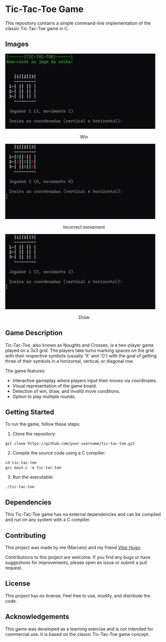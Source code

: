 # Tic-Tac-Toe Game

This repository contains a simple command-line implementation of the classic Tic-Tac-Toe game in C.

## Images

![Win](/img/game-win.gif "Win")
 <p align="center"> Win </p>

![Incorrect movement](/img/game-incorrect-movement.gif "Incorrect movement")
 <p align="center"> Incorrect movement </p>

![Draw](/img/game-draw.gif "Draw")
 <p align="center"> Draw </p>

## Game Description

Tic-Tac-Toe, also known as Noughts and Crosses, is a two-player game played on a 3x3 grid. The players take turns marking spaces on the grid with their respective symbols (usually 'X' and 'O') with the goal of getting three of their symbols in a horizontal, vertical, or diagonal row.

The game features:

- Interactive gameplay where players input their moves via coordinates.
- Visual representation of the game board.
- Detection of win, draw, and invalid move conditions.
- Option to play multiple rounds.

## Getting Started

To run the game, follow these steps:

1. Clone the repository:

```shell
git clone https://github.com/your-username/tic-tac-toe.git
```

2. Compile the source code using a C compiler:

```shell
cd tic-tac-toe
gcc main.c -o tic-tac-toe
```

3. Run the executable:

```shell
./tic-tac-toe
```

## Dependencies

This Tic-Tac-Toe game has no external dependencies and can be compiled and run on any system with a C compiler.

## Contributing

This project was made by me (Marcelo) and my friend [Vitor Hugo](https.github.com/VitorHugoMoraisDias).

Contributions to this project are welcome. If you find any bugs or have suggestions for improvements, please open an issue or submit a pull request.

## License

This project has no license. Feel free to use, modify, and distribute the code.

## Acknowledgements

This game was developed as a learning exercise and is not intended for commercial use. It is based on the classic Tic-Tac-Toe game concept.
